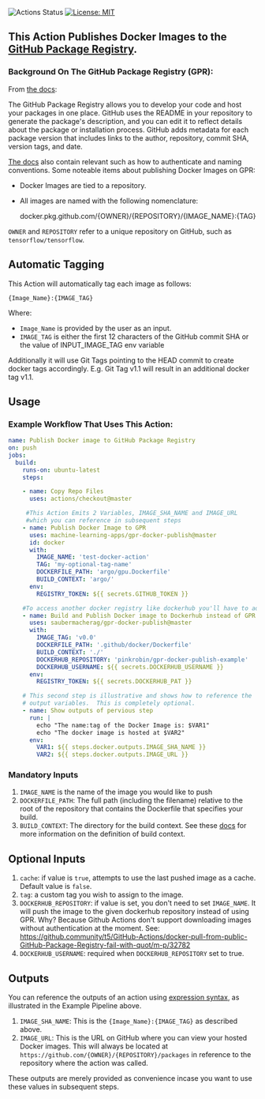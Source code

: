 ![Actions Status](https://github.com/machine-learning-apps/gpr-docker-publish/workflows/Tests/badge.svg) [![License: MIT](https://img.shields.io/badge/License-MIT-blue.svg)](https://github.com/machine-learning-apps/gpr-docker-publish/blob/master/LICENSE)


## This Action Publishes Docker Images to the [GitHub Package Registry](https://github.com/features/package-registry).  

### Background On The GitHub Package Registry (GPR):

From [the docs](https://help.github.com/en/articles/configuring-docker-for-use-with-github-package-registry):

The GitHub Package Registry allows you to develop your code and host your packages in one place.  GitHub uses the README in your repository to generate the package's description, and you can edit it to reflect details about the package or installation process. GitHub adds metadata for each package version that includes links to the author, repository, commit SHA, version tags, and date.

[The docs](https://help.github.com/en/articles/configuring-docker-for-use-with-github-package-registry) also contain relevant such as how to authenticate and naming conventions.  Some noteable items about publishing Docker Images on GPR:

- Docker Images are tied to a repository.  
- All images are named with the following nomenclature:

    docker.pkg.github.com/{OWNER}/{REPOSITORY}/{IMAGE_NAME}:{TAG}
    
`OWNER` and `REPOSITORY` refer to a unique repository on GitHub, such as `tensorflow/tensorflow`.


## Automatic Tagging

This Action will automatically tag each image as follows:

    {Image_Name}:{IMAGE_TAG}

Where:
- `Image_Name` is provided by the user as an input.
- `IMAGE_TAG` is either the first 12 characters of the GitHub commit SHA or the value of INPUT_IMAGE_TAG env variable

Additionally it will use Git Tags pointing to the HEAD commit to create docker tags accordingly. 
E.g. Git Tag v1.1 will result in an additional docker tag v1.1.

## Usage




### Example Workflow That Uses This Action:
```yaml
name: Publish Docker image to GitHub Package Registry
on: push
jobs:
  build:
    runs-on: ubuntu-latest 
    steps:

    - name: Copy Repo Files
      uses: actions/checkout@master

     #This Action Emits 2 Variables, IMAGE_SHA_NAME and IMAGE_URL 
     #which you can reference in subsequent steps
    - name: Publish Docker Image to GPR
      uses: machine-learning-apps/gpr-docker-publish@master
      id: docker
      with:
        IMAGE_NAME: 'test-docker-action'
        TAG: 'my-optional-tag-name'
        DOCKERFILE_PATH: 'argo/gpu.Dockerfile'
        BUILD_CONTEXT: 'argo/'
      env:
        REGISTRY_TOKEN: ${{ secrets.GITHUB_TOKEN }}

    #To access another docker registry like dockerhub you'll have to add `DOCKERHUB_UERNAME` and `DOCKERHUB_PAT` in github secrets.
    - name: Build and Publish Docker image to Dockerhub instead of GPR
      uses: saubermacherag/gpr-docker-publish@master
      with:
        IMAGE_TAG: 'v0.0'
        DOCKERFILE_PATH: '.github/docker/Dockerfile'
        BUILD_CONTEXT: './'
        DOCKERHUB_REPOSITORY: 'pinkrobin/gpr-docker-publish-example'
        DOCKERHUB_USERNAME: ${{ secrets.DOCKERHUB_USERNAME }}
      env:
        REGISTRY_TOKEN: ${{ secrets.DOCKERHUB_PAT }}

    # This second step is illustrative and shows how to reference the 
    # output variables.  This is completely optional.
    - name: Show outputs of pervious step
      run: |
        echo "The name:tag of the Docker Image is: $VAR1"
        echo "The docker image is hosted at $VAR2"
      env:
        VAR1: ${{ steps.docker.outputs.IMAGE_SHA_NAME }}
        VAR2: ${{ steps.docker.outputs.IMAGE_URL }}
```

### Mandatory Inputs

1. `IMAGE_NAME` is the name of the image you would like to push  
2. `DOCKERFILE_PATH`: The full path (including the filename) relative to the root of the repository that contains the Dockerfile that specifies your build.
3. `BUILD_CONTEXT`: The directory for the build context.  See these [docs](https://docs.docker.com/engine/reference/commandline/build/) for more information on the definition of build context.

## Optional Inputs

1. `cache`: if value is `true`, attempts to use the last pushed image as a cache.  Default value is `false`.
2. `tag`: a custom tag you wish to assign to the image.
3. `DOCKERHUB_REPOSITORY`: if value is set, you don't need to set `IMAGE_NAME`. It will push the image to the given dockerhub repository instead of using GPR.
Why? Because Github Actions don't support downloading images without authentication at the moment. See: https://github.community/t5/GitHub-Actions/docker-pull-from-public-GitHub-Package-Registry-fail-with-quot/m-p/32782
4. `DOCKERHUB_USERNAME`: required when `DOCKERHUB_REPOSITORY` set to true.

## Outputs

You can reference the outputs of an action using [expression syntax](https://help.github.com/en/articles/contexts-and-expression-syntax-for-github-actions), as illustrated in the Example Pipeline above.

1. `IMAGE_SHA_NAME`: This is the `{Image_Name}:{IMAGE_TAG}` as described above.
2. `IMAGE_URL`: This is the URL on GitHub where you can view your hosted Docker images.  This will always be located at `https://github.com/{OWNER}/{REPOSITORY}/packages` in reference to the repository where the action was called.

These outputs are merely provided as convenience incase you want to use these values in subsequent steps.